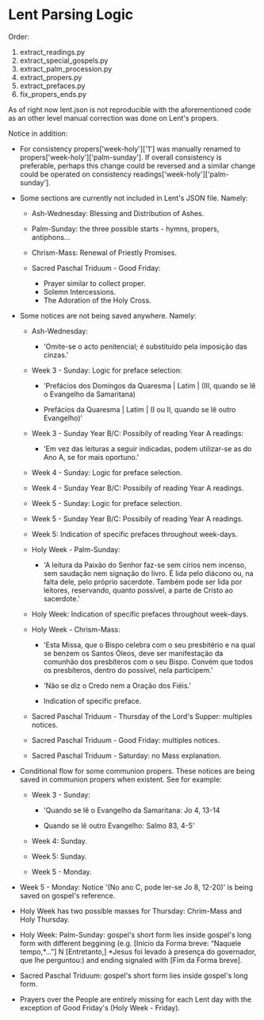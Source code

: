# Lent Parsing Logic

Order:
1. extract_readings.py
2. extract_special_gospels.py
3. extract_palm_procession.py
4. extract_propers.py
5. extract_prefaces.py
6. fix_propers_ends.py

As of right now lent.json is not reproducible with the aforementioned code as an other level manual correction was done on Lent's propers.

Notice in addition:
- For consistency propers\['week-holy']['1'] was manually renamed to propers\['week-holy']['palm-sunday']. If overall consistency is preferable, perhaps this change could be reversed and a similar change could be operated on consistency readings\['week-holy']['palm-sunday'].

- Some sections are currently not included in Lent's JSON file. Namely:

  - Ash-Wednesday: Blessing and Distribution of Ashes.

  - Palm-Sunday: the three possible starts - hymns, propers, antiphons...

  - Chrism-Mass: Renewal of Priestly Promises.

  - Sacred Paschal Triduum - Good Friday: 
    
    - Prayer similar to collect proper.
    - Solemn Intercessions.
    - The Adoration of the Holy Cross.

- Some notices are not being saved anywhere. Namely:

  - Ash-Wednesday: 
    - 'Omite-se o acto penitencial; é substituído pela imposição das cinzas.'
  - Week 3 - Sunday: Logic for preface selection: 

    - 'Prefácios dos Domingos da Quaresma | Latim | (III, quando se lê o Evangelho da Samaritana)

    - Prefácios da Quaresma | Latim | (I ou II, quando se lê outro Evangelho)'
  - Week 3 -  Sunday Year B/C: Possibily of reading Year A readings:

    - 'Em vez das leituras a seguir indicadas, podem utilizar-se as do Ano A, se for mais oportuno.'

  - Week 4 - Sunday: Logic for preface selection.

  - Week 4 - Sunday Year B/C: Possibily of reading Year A readings.

  - Week 5 - Sunday: Logic for preface selection.

  - Week 5 - Sunday Year B/C: Possibily of reading Year A readings.

  - Week 5: Indication of specific prefaces throughout week-days.

  - Holy Week - Palm-Sunday: 
  
      - 'A leitura da Paixão do Senhor faz-se sem círios nem incenso, sem saudação nem signação do livro. É lida pelo diácono ou, na falta dele, pelo próprio sacerdote. Também pode ser lida por leitores, reservando, quanto possível, a parte de Cristo ao sacerdote.' 

  - Holy Week: Indication of specific prefaces throughout week-days.

  - Holy Week - Chrism-Mass:

    - 'Esta Missa, que o Bispo celebra com o seu presbitério e na qual se benzem os Santos Óleos, deve ser manifestação da comunhão dos presbíteros com o seu Bispo. Convém que todos os presbíteros, dentro do possível, nela participem.'

    - 'Não se diz o Credo nem a Oração dos Fiéis.'

    - Indication of specific preface.

  - Sacred Paschal Triduum - Thursday of the Lord's Supper: multiples notices.

  - Sacred Paschal Triduum - Good Friday: multiples notices.

  - Sacred Paschal Triduum - Saturday: no Mass explanation.

 

- Conditional flow for some communion propers. These notices are being saved in communion propers when existent. See for example: 
  - Week 3 - Sunday: 

    - 'Quando se lê o Evangelho da Samaritana: Jo 4, 13-14

    - Quando se lê outro Evangelho: Salmo 83, 4-5'

  - Week 4: Sunday.

  - Week 5: Sunday.

  - Week 5 - Monday.

- Week 5 - Monday: Notice '(No ano C, pode ler-se Jo 8, 12-20)' is being saved on gospel's reference.

- Holy Week has two possible masses for Thursday: Chrim-Mass and Holy Thursday.

- Holy Week: Palm-Sunday: gospel's short form lies inside gospel's long form with different beggining (e.g. [Início da Forma breve: “Naquele tempo,*…”] N       \[Entretanto,] *Jesus foi levado à presença do governador, que lhe perguntou:) and ending signaled with [Fim da Forma breve].

- Sacred Paschal Triduum: gospel's short form lies inside gospel's long form.

- Prayers over the People are entirely missing for each Lent day with the exception of Good Friday's (Holy Week - Friday).
